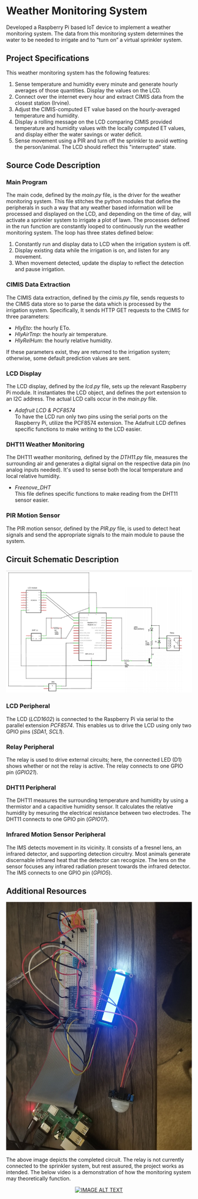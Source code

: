 # Weather Monitoring System

Developed a Raspberry Pi based IoT device to implement a weather monitoring system. The data from this 
monitoring system determines the water to be needed to irrigate and to “turn on” a virtual sprinkler system.

## Project Specifications

This weather monitoring system has the following features:
1. Sense temperature and humidity every minute and generate hourly averages of those quantities. Display
the values on the LCD.
2. Connect over the internet every hour and extract CIMIS data from the closest station (Irvine).
3. Adjust the CIMIS-computed ET value based on the hourly-averaged temperature and humidity.
4. Display a rolling message on the LCD comparing CIMIS provided temperature and humidity values with
the locally computed ET values, and display either the water savings or water deficit.
5. Sense movement using a PIR and turn off the sprinkler to avoid wetting the person/animal. The LCD
should reflect this "interrupted" state.

## Source Code Description

### Main Program
The main code, defined by the _main.py_ file, is the driver for the weather monitoring system. This file
stitches the python modules that define the peripherals in such a way that any weather based information
will be processed and displayed on the LCD, and depending on the time of day, will activate a sprinkler
system to irrigate a plot of lawn.
The processes defined in the run function are constantly looped to continuously run the weather monitoring
system. The loop has three states defined below:  
1. Constantly run and display data to LCD when the irrigation system is off.  
2. Display existing data while the irrigation is on, and listen for any movement.  
3. When movement detected, update the display to reflect the detection and pause irrigation.

### CIMIS Data Extraction
The CIMIS data extraction, defined by the _cimis.py_ file, sends requests to the CIMIS data store so to
parse the data which is processed by the irrigation system. Specifically, It sends HTTP GET requests to 
the CIMIS for three parameters:  
* _HlyEto_: the hourly ETo.  
* _HlyAirTmp_: the hourly air temperature.  
* _HlyRelHum_: the hourly relative humidity.  

If these parameters exist, they are returned to the irrigation system; otherwise, some default prediction
values are sent.

### LCD Display
The LCD display, defined by the _lcd.py_ file, sets up the relevant Raspberry Pi module. It instantiates 
the LCD object, and defines the port extension to an I2C address. The actual LCD calls occur in the _main.py_ 
file.
* _Adafruit LCD & PCF8574_  
To have the LCD run only two pins using the serial ports on the Raspberry Pi, utilize the PCF8574 extension.
The Adafruit LCD defines specific functions to make writing to the LCD easier.

### DHT11 Weather Monitoring
The DHT11 weather monitoring, defined by the _DTH11.py_ file, measures the surrounding air and generates a
digital signal on the respective data pin (no analog inputs needed). It's used to sense both the local 
temperature and local relative humidity. 
* _Freenove_DHT_  
This file defines specific functions to make reading from the DHT11 sensor easier.

### PIR Motion Sensor
The PIR motion sensor, defined by the _PIR.py_ file, is used to detect heat signals and send the appropriate
signals to the main module to pause the system.

## Circuit Schematic Description

<img src="assets/circuit-design.png">

### LCD Peripheral
The LCD (_LCD1602_) is connected to the Raspberry Pi via serial to the parallel extension _PCF8574_. This 
enables us to drive the LCD using only two GPIO pins (_SDA1_, _SCL1_).

### Relay Peripheral
The relay is used to drive external circuits; here, the connected LED (D1) shows whether or not the relay
is active. The relay connects to one GPIO pin (_GPIO21_).

### DHT11 Peripheral
The DHT11 measures the surrounding temperature and humidity by using a thermistor and a capacitive humidity
sensor. It calculates the relative humidity by mesuring the electrical resistance between two electrodes. 
The DHT11 connects to one GPIO pin (_GPIO17_).

### Infrared Motion Sensor Peripheral
The IMS detects movement in its vicinity. It consists of a fresnel lens, an infrared detector, and 
supporting detection circuitry. Most animals generate discernable infrared heat that the detector can
recognize. The lens on the sensor focuses any infrared radiation present towards the infrared detector.
The IMS connects to one GPIO pin (_GPIO5_).  

## Additional Resources

<img src="assets/top-view.jpg">

The above image depicts the completed circuit. The relay is not currently connected to the sprinkler 
system, but rest assured, the project works as intended. The below video is a demonstration of how 
the monitoring system may theoretically function.

<div align="center">
  <a href="https://www.youtube.com/watch?v=KBWWp6jjVq4"><img src="https://img.youtube.com/vi/KBWWp6jjVq4/0.jpg" alt="IMAGE ALT TEXT"></a>
</div>



